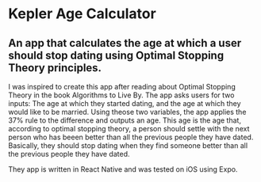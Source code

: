 # Kepler Age Calculator
## An app that calculates the age at which a user should stop dating using Optimal Stopping Theory principles.

I was inspired to create this app after reading about Optimal Stopping Theory in the book Algorithms to Live By.  The app asks users for two inputs:  The age at which they started dating, and the age at which they would like to be married.  Using theose two variables, the app applies the 37% rule to the difference and outputs an age.  This age is the age that, according to optimal stopping theory, a person should settle with the next person who has beeen better than all the previous people they have dated.  Basically, they should stop dating when they find someone better than all the previous people they have dated.

They app is written in React Native and was tested on iOS using Expo. 

